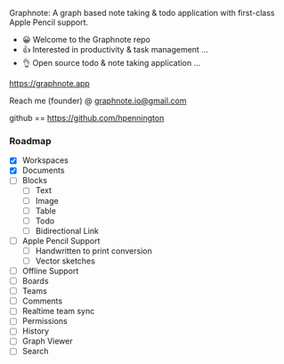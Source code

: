 Graphnote: A graph based note taking & todo application with first-class Apple Pencil support.

- 😀 Welcome to the Graphnote repo
- 👍 Interested in productivity & task management ...
- 👌 Open source todo & note taking application ...

https://graphnote.app

Reach me (founder) @ graphnote.io@gmail.com

github == https://github.com/hpennington

### Roadmap

- [x] Workspaces
- [x] Documents
- [ ] Blocks
  - [ ] Text
  - [ ] Image
  - [ ] Table
  - [ ] Todo
  - [ ] Bidirectional Link
- [ ] Apple Pencil Support
  - [ ] Handwritten to print conversion
  - [ ] Vector sketches
- [ ] Offline Support
- [ ] Boards
- [ ] Teams
- [ ] Comments
- [ ] Realtime team sync
- [ ] Permissions
- [ ] History
- [ ] Graph Viewer
- [ ] Search

<!---
graphnote-io/graphnote-io is a ✨ special ✨ repository because its `README.md` (this file) appears on your GitHub profile.
You can click the Preview link to take a look at your changes.
--->
